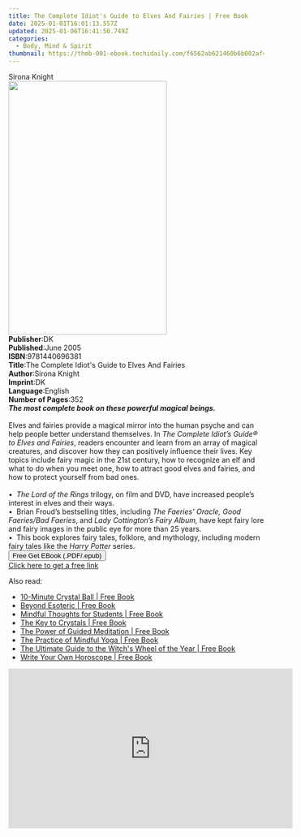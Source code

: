 ```yaml
---
title: The Complete Idiot's Guide to Elves And Fairies | Free Book
date: 2025-01-01T16:01:13.557Z
updated: 2025-01-06T16:41:50.749Z
categories:
  - Body, Mind & Spirit
thumbnail: https://thmb-001-ebook.techidaily.com/f6562ab621460b6b002af4c61dd8b6b7218f1e92c78b0dd51725eb4d3901d216.jpg
---
```

<main id="book-container">
  <div class="flex flex-col">
    <div class="book-brief flex-1 py-6 px-4 sm:p-6 md:py-10 md:px-8">
      <!-- brief-->
      <div class="book-brief-main">Sirona Knight</div>
    </div>
    <div
      class="book-meta-info flex-1 grid gap-4 col-start-1 col-end-3 row-start-1 sm:mb-6 sm:grid-cols-4 lg:gap-6 lg:col-start-2 lg:row-end-6 lg:row-span-6 lg:mb-0"
    >
      <div
        class="book-meta-info-left place-content-center mt-4 p-4 text-sm leading-6 col-start-2 col-span-2 dark:text-slate-400"
      >
        <img
          class="w-full h-500 object-cover rounded-lg sm:h-255 sm:col-span-2 lg:col-span-full"
          src="https://img-001-ebook.techidaily.com/e85ea8a7822cbf1687d600c31180835c18ad1abe818dc198a988d772b5c6d4bf.jpg"
          alt=""
          width="312"
          height="500"
        />
      </div>
      <div
        class="book-meta-info-right mt-2 col-start-1 row-start-2 col-span-3 self-center"
      >
        <!-- meta data  -->
        <div class="flex flex-col px-4 md:px-8">
          <div class="flex-1">
            <strong>Publisher</strong>:<span class="px-2">DK</span>
          </div>
          <div class="flex-1">
            <strong>Published</strong>:<span class="px-2">June 2005</span>
          </div>
          <div class="flex-1">
            <strong>ISBN</strong>:<span class="px-2">9781440696381</span>
          </div>
          <div class="flex-1">
            <strong>Title</strong>:<span class="px-2"
              >The Complete Idiot&#39;s Guide to Elves And Fairies</span
            >
          </div>
          <div class="flex-1">
            <strong>Author</strong>:<span class="px-2">Sirona Knight</span>
          </div>
          <div class="flex-1">
            <strong>Imprint</strong>:<span class="px-2">DK</span>
          </div>
          <div class="flex-1">
            <strong>Language</strong>:<span class="px-2">English</span>
          </div>
          <div class="flex-1">
            <strong>Number of Pages</strong>:<span class="px-2">352</span>
          </div>
        </div>
      </div>
    </div>
    <div class="book-description flex-1 py-6 px-4 sm:p-6 md:py-10 md:px-8">
      <div class="book-description-main">
        <div accordion-content="" id="description">
          <b
            ><i
              >The most complete book on these powerful magical beings.<br /></i></b
          ><br />
          Elves and fairies provide a magical mirror into the human psyche and
          can help people better understand themselves. In&nbsp;<i
            >The Complete Idiot’s Guide® to Elves and Fairies</i
          >, readers encounter and learn from an array of magical creatures, and
          discover how they can positively influence their lives. Key topics
          include fairy magic in the 21st century, how to recognize an elf and
          what to do when you meet one, how to attract good elves and fairies,
          and how to protect yourself from bad ones.<br /><br />
          •<i>&nbsp; The Lord of the Rings</i>&nbsp;trilogy, on film and DVD,
          have increased people’s interest in elves and their ways.<br />
          • &nbsp;Brian Froud’s bestselling titles, including&nbsp;<i
            >The Faeries' Oracle,&nbsp;Good Faeries/Bad Faeries</i
          >, and&nbsp;<i>Lady Cottington’s Fairy Album,</i>&nbsp;have kept fairy
          lore and fairy images in the public eye for more than 25 years.<br />
          • &nbsp;This book explores fairy tales, folklore, and mythology,
          including modern fairy tales like the&nbsp;<i>Harry Potter</i
          >&nbsp;series.
        </div>
        <div class="accordion-fader"></div>
      </div>
    </div>
    <div class="book-excerpts flex-1 py-6 px-4 sm:p-6 md:py-10 md:px-8"></div>
    <div
      class="book-about-author flex-1 py-6 px-4 sm:p-6 md:py-10 md:px-8"
    ></div>
    <div class="book-free-get flex-1 py-6 px-4 sm:p-6 md:py-10 md:px-8">
      <button
        id="btn-free-get"
        class="bg-blue-500 hover:bg-blue-700 text-white font-bold py-2 px-4 rounded"
      >
        Free Get EBook (.PDF/.epub)
      </button>
      <div id="countdown-display" class="px-2 text-lg mt-2"></div>
      <a
        id="free-link"
        class="hidden bg-blue-500 hover:bg-blue-700 text-white font-bold py-2 px-4 rounded"
        href="https://www.ebooks.com/en-us/book/412094/the-complete-idiot-s-guide-to-elves-and-fairies/sirona-knight/"
        target="_blank"
        >Click here to get a free link</a
      >
    </div>
    <script>
      let countdownTime = 0;
      let countdownInterval = null;
      document
        .getElementById('btn-free-get')
        .addEventListener('click', startCountdown);
      function startCountdown() {
        countdownTime = new Date().getTime() + 60000 * 3;
        countdownInterval = setInterval(updateCountdown, 1000);
        document.getElementById('btn-free-get').disabled = true;
        document
          .getElementById('btn-free-get')
          .classList.add('bg-gray-500', 'cursor-not-allowed');
      }
      function updateCountdown() {
        let currentTime = new Date().getTime();
        let timeLeft = countdownTime - currentTime;
        let secondsLeft = Math.floor(timeLeft / 1000);
        document.getElementById('countdown-display').innerHTML =
          `Remaining time: ${secondsLeft} seconds.`;
        if (secondsLeft <= 0) {
          clearInterval(countdownInterval);
          document.getElementById('btn-free-get').classList.add('hidden');
          document.getElementById('free-link').classList.remove('hidden');
          document.getElementById('countdown-display').innerHTML = '';
        }
      }
    </script>
  </div>
</main>

<ins class="adsbygoogle"
      style="display:block"
      data-ad-client="ca-pub-7571918770474297"
      data-ad-slot="8358498916"
      data-ad-format="auto"
      data-full-width-responsive="true"></ins>
    

<span class="atpl-alsoreadstyle">Also read:</span>
<div><ul>
<li><a href="https://novels-ebooks.techidaily.com/210200149-9781631597060-10-minute-crystal-ball/"><u>10-Minute Crystal Ball | Free Book</u></a></li>
<li><a href="https://novels-ebooks.techidaily.com/210200268-9781888729757-beyond-esoteric/"><u>Beyond Esoteric | Free Book</u></a></li>
<li><a href="https://novels-ebooks.techidaily.com/210200595-9780711261785-mindful-thoughts-for-students/"><u>Mindful Thoughts for Students | Free Book</u></a></li>
<li><a href="https://novels-ebooks.techidaily.com/210200695-9781627887601-the-key-to-crystals/"><u>The Key to Crystals | Free Book</u></a></li>
<li><a href="https://novels-ebooks.techidaily.com/210200649-9781589239906-the-power-of-guided-meditation/"><u>The Power of Guided Meditation | Free Book</u></a></li>
<li><a href="https://novels-ebooks.techidaily.com/210200044-9781782407362-the-practice-of-mindful-yoga/"><u>The Practice of Mindful Yoga | Free Book</u></a></li>
<li><a href="https://novels-ebooks.techidaily.com/210200629-9781631599613-the-ultimate-guide-to-the-witchs-wheel-of-the-year/"><u>The Ultimate Guide to the Witch's Wheel of the Year | Free Book</u></a></li>
<li><a href="https://novels-ebooks.techidaily.com/210200547-9780711254527-write-your-own-horoscope/"><u>Write Your Own Horoscope | Free Book</u></a></li>
</ul></div>

<!-- affiliate ads begin -->
<iframe width="560" height="315" src="https://www.youtube.com/embed/6xGqSETroqA?si=4C1GPgXi-AksR_oO" title="YouTube video player" frameborder="0" allow="accelerometer; autoplay; clipboard-write; encrypted-media; gyroscope; picture-in-picture; web-share" referrerpolicy="strict-origin-when-cross-origin" allowfullscreen></iframe>
<!-- affiliate ads end -->

